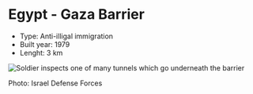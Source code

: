 # Egypt - Gaza Barrier

* Type: Anti-illigal immigration
* Built year: 1979
* Lenght: 3 km 

![Soldier inspects one of many tunnels which go underneath the barrier](http://c1.staticflickr.com/5/4013/4359968011_2dc334aef8_z.jpg)

Photo: Israel Defense Forces
